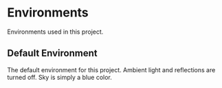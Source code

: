 # Environments
Environments used in this project.

## Default Environment
The default environment for this project. Ambient light and reflections are turned off. Sky is simply a blue color.
